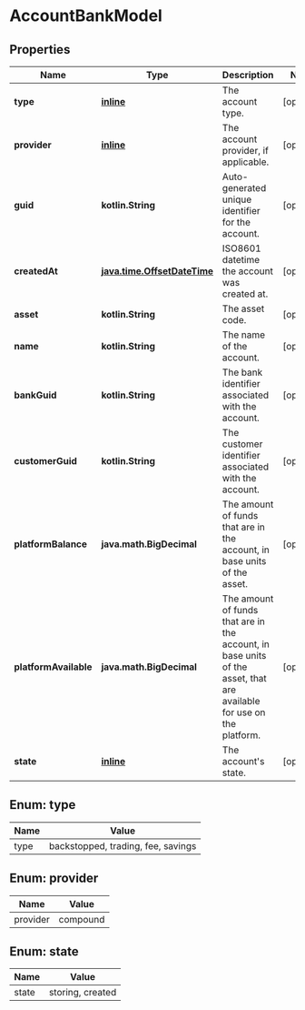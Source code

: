 
# AccountBankModel

## Properties
Name | Type | Description | Notes
------------ | ------------- | ------------- | -------------
**type** | [**inline**](#Type) | The account type. |  [optional]
**provider** | [**inline**](#Provider) | The account provider, if applicable. |  [optional]
**guid** | **kotlin.String** | Auto-generated unique identifier for the account. |  [optional]
**createdAt** | [**java.time.OffsetDateTime**](java.time.OffsetDateTime.md) | ISO8601 datetime the account was created at. |  [optional]
**asset** | **kotlin.String** | The asset code. |  [optional]
**name** | **kotlin.String** | The name of the account. |  [optional]
**bankGuid** | **kotlin.String** | The bank identifier associated with the account. |  [optional]
**customerGuid** | **kotlin.String** | The customer identifier associated with the account. |  [optional]
**platformBalance** | **java.math.BigDecimal** | The amount of funds that are in the account, in base units of the asset. |  [optional]
**platformAvailable** | **java.math.BigDecimal** | The amount of funds that are in the account, in base units of the asset, that are available for use on the platform. |  [optional]
**state** | [**inline**](#State) | The account&#39;s state. |  [optional]


<a name="Type"></a>
## Enum: type
Name | Value
---- | -----
type | backstopped, trading, fee, savings


<a name="Provider"></a>
## Enum: provider
Name | Value
---- | -----
provider | compound


<a name="State"></a>
## Enum: state
Name | Value
---- | -----
state | storing, created



